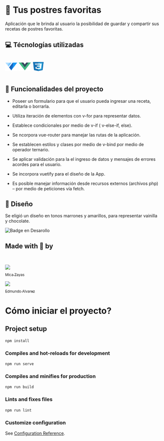 <h1 align="left"> 🍰 Tus postres favoritas</h1>

Aplicación que le brinda al usuario la posibilidad de guardar y compartir sus recetas de postres favoritas.

## 💻 Técnologías utilizadas

<div align="left" valign="top"><br>
  <img align="center" alt="Js" height="30" width="40" src="https://raw.githubusercontent.com/devicons/devicon/master/icons/vuetify/vuetify-original.svg">
  <img align="center" alt="HTML" height="30" width="40" src="https://raw.githubusercontent.com/devicons/devicon/master/icons/vuejs/vuejs-original.svg"">
  <img align="center" alt="CSS" height="30" width="40" src="https://raw.githubusercontent.com/devicons/devicon/master/icons/css3/css3-original.svg">
</div><br>

## 🔨 Funcionalidades del proyecto

- Poseer un formulario para que el usuario pueda ingresar una receta, editarla o borrarla.
  
- Utiliza iteración de elementos con v-for para representar datos.
- Establece condicionales por medio de v-if ( v-else-if, else).
- Se ncorpora vue-router para manejar las rutas de la aplicación.
- Se establecen estilos y clases por medio de v-bind por medio de operador ternario.
- Se aplicar validación para la el ingreso de datos y mensajes de errores acordes para el
usuario.
- Se incorpora vuetify para el diseño de la App.
- Es posible manejar información desde recursos externos (archivos php) – por medio de
peticiones vía fetch.

## 🎨 Diseño

Se eligió un diseño en tonos marrones y amarillos, para representar vainilla y chocolate.

![Badge en Desarollo](https://img.shields.io/badge/STATUS-EN%20DESAROLLO-green)

<!--<h4 align="left">
:construction: Proyecto en construcción :construction:
</h4> -->

## Made with 🧡 by

<div align="left" valign="top"><br>

[<img src="https://avatars.githubusercontent.com/u/78271925?s=400&u=df7d75ed752f181f7eecb2b9265d4dfdc0314c2c&v=4" width=75><br><sub>Mica Zayas</sub>](https://github.com/micazayas) 

[<img src="https://avatars.githubusercontent.com/u/89232887?v=400&u=df7d75ed752f181f7eecb2b9265d4dfdc0314c2c&v=4" width=75><br><sub>Edmundo Alvarez</sub>](https://github.com//edmundoalvarez)

</div>



# Cómo iniciar el proyecto?

## Project setup
```
npm install
```

### Compiles and hot-reloads for development
```
npm run serve
```

### Compiles and minifies for production
```
npm run build
```

### Lints and fixes files
```
npm run lint
```

### Customize configuration
See [Configuration Reference](https://cli.vuejs.org/config/).
